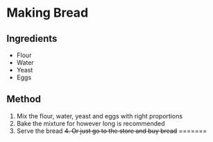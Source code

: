 # Making Bread

## Ingredients

- Flour
- Water
- Yeast
- Eggs

## Method
1. Mix the flour, water, yeast and eggs with right proportions
2. Bake the mixture for however long is recommended
3. Serve the bread
~~4. Or just go to the store and buy bread~~
=======
